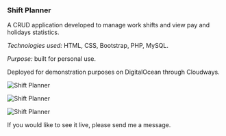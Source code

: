 ### Shift Planner

A CRUD application developed to manage work shifts and view pay and holidays statistics.

*Technologies used:* HTML, CSS, Bootstrap, PHP, MySQL.

*Purpose:* built for personal use.

Deployed for demonstration purposes on DigitalOcean through Cloudways. 

![Shift Planner](http://phpstack-228259-800159.cloudwaysapps.com/screenshots/sp2.png)

![Shift Planner](http://phpstack-228259-800159.cloudwaysapps.com/screenshots/sp.png)

![Shift Planner](http://phpstack-228259-800159.cloudwaysapps.com/screenshots/sp3.png)

If you would like to see it live, please send me a message.
